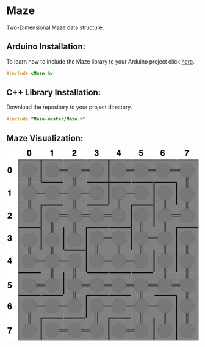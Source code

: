 # Maze
Two-Dimensional Maze data structure.

## Arduino Installation:
To learn how to include the Maze library to your Arduino project click [here](https://www.arduino.cc/en/guide/libraries#toc4). 
```c++
#include <Maze.h>
```

## C++ Library Installation:
Download the repository to your project directory.
```c++
#include "Maze-master/Maze.h"
```

## Maze Visualization:
![Alt Text](https://github.com/jimenezjose/Maze/blob/master/.images/Maze-Graph.png)
